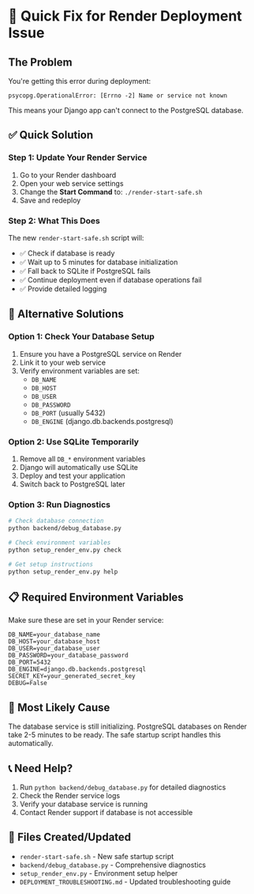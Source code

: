# 🚀 Quick Fix for Render Deployment Issue

## The Problem
You're getting this error during deployment:
```
psycopg.OperationalError: [Errno -2] Name or service not known
```

This means your Django app can't connect to the PostgreSQL database.

## ✅ Quick Solution

### Step 1: Update Your Render Service
1. Go to your Render dashboard
2. Open your web service settings
3. Change the **Start Command** to: `./render-start-safe.sh`
4. Save and redeploy

### Step 2: What This Does
The new `render-start-safe.sh` script will:
- ✅ Check if database is ready
- ✅ Wait up to 5 minutes for database initialization
- ✅ Fall back to SQLite if PostgreSQL fails
- ✅ Continue deployment even if database operations fail
- ✅ Provide detailed logging

## 🔧 Alternative Solutions

### Option 1: Check Your Database Setup
1. Ensure you have a PostgreSQL service on Render
2. Link it to your web service
3. Verify environment variables are set:
   - `DB_NAME`
   - `DB_HOST`
   - `DB_USER`
   - `DB_PASSWORD`
   - `DB_PORT` (usually 5432)
   - `DB_ENGINE` (django.db.backends.postgresql)

### Option 2: Use SQLite Temporarily
1. Remove all `DB_*` environment variables
2. Django will automatically use SQLite
3. Deploy and test your application
4. Switch back to PostgreSQL later

### Option 3: Run Diagnostics
```bash
# Check database connection
python backend/debug_database.py

# Check environment variables
python setup_render_env.py check

# Get setup instructions
python setup_render_env.py help
```

## 📋 Required Environment Variables

Make sure these are set in your Render service:

```
DB_NAME=your_database_name
DB_HOST=your_database_host
DB_USER=your_database_user
DB_PASSWORD=your_database_password
DB_PORT=5432
DB_ENGINE=django.db.backends.postgresql
SECRET_KEY=your_generated_secret_key
DEBUG=False
```

## 🎯 Most Likely Cause
The database service is still initializing. PostgreSQL databases on Render take 2-5 minutes to be ready. The safe startup script handles this automatically.

## 📞 Need Help?
1. Run `python backend/debug_database.py` for detailed diagnostics
2. Check the Render service logs
3. Verify your database service is running
4. Contact Render support if database is not accessible

## 🚀 Files Created/Updated
- `render-start-safe.sh` - New safe startup script
- `backend/debug_database.py` - Comprehensive diagnostics
- `setup_render_env.py` - Environment setup helper
- `DEPLOYMENT_TROUBLESHOOTING.md` - Updated troubleshooting guide 